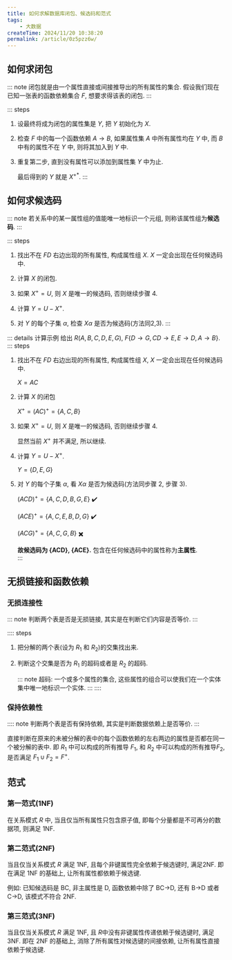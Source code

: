 ```yaml
---
title: 如何求解数据库闭包、候选码和范式
tags:
    - 大数据
createTime: 2024/11/20 10:38:20
permalink: /article/0z5pzz6w/
---
```

## 如何求闭包
::: note 闭包就是由一个属性直接或间接推导出的所有属性的集合. 假设我们现在已知一张表的函数依赖集合 $F$, 想要求得该表的闭包.
:::

::: steps
1. 设最终将成为闭包的属性集是 $Y$, 把 $Y$ 初始化为 $X$.
   
2. 检查 $F$ 中的每一个函数依赖 $A \rightarrow B$, 如果属性集 $A$ 中所有属性均在 $Y$ 中, 而 $B$ 中有的属性不在 $Y$ 中, 则将其加入到 $Y$ 中.
   
3. 重复第二步, 直到没有属性可以添加到属性集 $Y$ 中为止.  
   
    最后得到的 $Y$ 就是 $X^{+*}$.
:::

## 如何求候选码
::: note 若关系中的某一属性组的值能唯一地标识一个元组, 则称该属性组为**候选码**.
:::

::: steps
1. 找出不在 $FD$ 右边出现的所有属性, 构成属性组 $X$. $X$ 一定会出现在任何候选码中.
   
2. 计算 $X$ 的闭包.
   
3. 如果 $X^+=U$, 则 $X$ 是唯一的候选码, 否则继续步骤 4.
   
4. 计算 $Y=U-X^+$​.
   
5. 对 $Y$ 的每个子集 $\alpha$, 检查 $X \alpha$ 是否为候选码(方法同2,3).
:::

::: details 计算示例
给出 $R(A,B,C,D,E,G)$, $F\{D \rightarrow G, CD \rightarrow E, E \rightarrow D, A \rightarrow B\}$.
::: steps
1. 找出不在 $FD$ 右边出现的所有属性, 构成属性组 $X$, $X$ 一定会出现在任何候选码中.

    $X = AC$

2. 计算 $X$ 的闭包

    $X^+ = (AC)^+=\{A,C,B\}$​

3. 如果 $X^+=U$, 则 $X$ 是唯一的候选码, 否则继续步骤 4.
   
   显然当前 $X^+$ 并不满足, 所以继续.

4. 计算 $Y=U-X^+$.

    $Y=\{D,E,G\}$​

5. 对 $Y$ 的每个子集 $\alpha$, 看 $X \alpha$ 是否为候选码(方法同步骤 2, 步骤 3).

     $(ACD)^+=\{A,C,D,B,G,E\}$ :heavy_check_mark:

     $(ACE)^+=\{A,C,E,B,D,G\}$ :heavy_check_mark:

     $(ACG)^+=\{A,C,G,B\}$ :heavy_multiplication_x:

     **故候选码为 {ACD}, {ACE}.** 包含在任何候选码中的属性称为**主属性**.    
:::

## 无损链接和函数依赖
###  无损连接性
::: note 判断两个表是否是无损链接, 其实是在判断它们内容是否等价.
:::

:::: steps
1. 把分解的两个表(设为 $R_1$ 和 $R_2$)的交集找出来.  

2. 判断这个交集是否为 $R_1$ 的超码或者是 $R_2$ 的超码.

    ::: note 超码: 一个或多个属性的集合, 这些属性的组合可以使我们在一个实体集中唯一地标识一个实体.
    ::: 
::::

### 保持依赖性
:::: note 判断两个表是否有保持依赖, 其实是判断数据依赖上是否等价.
:::

直接判断在原来的未被分解的表中的每个函数依赖的左右两边的属性是否都在同一个被分解的表中. 即 $R_1$ 中可以构成的所有推导 $F_1$, 和 $R_2$ 中可以构成的所有推导$F_2$, 是否满足 $F_1 \cup F_2 = F^+$​.

## 范式
### 第一范式(1NF)
在关系模式 $R$ ​中, 当且仅当所有属性只包含原子值, 即每个分量都是不可再分的数据项, 则满足 1NF.

### 第二范式(2NF)
当且仅当关系模式 $R$ ​满足 1NF, 且每个非键属性完全依赖于候选键时, 满足2NF. 即在满足 1NF 的基础上, 让所有属性都依赖于候选键.

例如: 已知候选码是 BC, 非主属性是 D, 函数依赖中除了 BC->D, 还有 B->D 或者 C->D, 该模式不符合 2NF.

### 第三范式(3NF)
当且仅当关系模式 $R$ 满足 1NF, 且 $R$ ​中没有非键属性传递依赖于候选键时, 满足 3NF. 即在 2NF 的基础上, 消除了所有属性对候选键的间接依赖, 让所有属性直接依赖于候选键.

